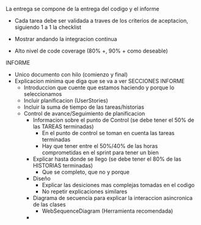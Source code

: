 La entrega se compone de  la entrega del codigo y el informe

- Cada tarea debe ser validada a traves de los criterios de aceptacion, siguiendo 1 a 1 la checklist

- Mostrar andando la integracion continua

- Alto nivel de code coverage (80% +, 90% + como deseable)

INFORME

- Unico documento con hilo (comienzo y final)
- Explicacion minima que diga que se va a ver
SECCIONES INFORME
	- Introduccion que cuente que estamos haciendo y porque lo seleccionamos
	- Incluir planificacion (UserStories)
	- Incluir la suma de tiempo de las tareas/historias
	- Control de avance/Seguimiento de planificacion
		- Informacion sobre el punto de Control (se debe tener el 50% de las TAREAS terminadas)
			- En el punto de control se toman en cuenta las tareas terminadas
			- Hay que tener entre el 50%/40% de las horas comprometidas en el sprint para tener un bien
		- Explicar hasta donde se llego (se debe tener el 80% de las HISTORIAS terminadas)
			- Que se completo, que no y porque
		- Diseño
			- Explicar las desiciones mas complejas tomadas en el codigo
			- No repetir explicaciones similares
		- Diagrama de secuencia para explicar la interaccion asincronica de las clases
			- WebSequenceDiagram (Herramienta recomendada)
		- 
